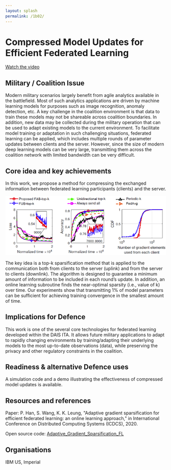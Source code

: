 ```yaml
---
layout: splash
permalink: /1b02/
---
```


# Compressed Model Updates for Efficient Federated Learning

[Watch the video](https://ibm.box.com/s/2uxm13dagw78d60otpbjrajg5pe1inc3)

## Military / Coalition Issue
Modern military scenarios largely benefit from agile analytics available in the battlefield. Most of such analytics applications are driven by machine learning models for purposes such as image recognition, anomaly detection, etc. A key challenge in the coalition environment is that data to train these models may not be shareable across coalition boundaries. In addition, new data may be collected during the military operation that can be used to adapt existing models to the current environment. To facilitate model training or adaptation in such challenging situations, federated learning can be applied, which includes multiple rounds of parameter updates between clients and the server. However, since the size of modern deep learning models can be very large, transmitting them across the coalition network with limited bandwidth can be very difficult. 

## Core idea and key achievements
In this work, we propose a method for compressing the exchanged information between federated learning participants (clients) and the server. 

![image info](/dais/achievements/images/1b02-fig1.png)

The key idea is a top-k sparsification method that is applied to the communication both from clients to the server (uplink) and from the server to clients (downlink). The algorithm is designed to guarantee a minimum amount of information to be included in each round’s update. In addition, an online learning subroutine finds the near-optimal sparsity (i.e., value of k) over time. Our experiments show that transmitting 1% of model parameters can be sufficient for achieving training convergence in the smallest amount of time.

## Implications for Defence
This work is one of the several core technologies for federated learning developed within the DAIS ITA. It allows future military applications to adapt to rapidly changing environments by training/adapting their underlying models to the most up-to-date observations (data), while preserving the privacy and other regulatory constraints in the coalition.

## Readiness & alternative Defence uses
A simulation code and a demo illustrating the effectiveness of compressed model updates is available.

<!-- ![image info](/dais/achievements/images/1a02_figure1.jpg) -->

## Resources and references
Paper: P. Han, S. Wang, K. K. Leung, "Adaptive gradient sparsification for efficient federated learning: an online learning approach," in International Conference on Distributed Computing Systems (ICDCS), 2020.

Open source code: [Adaptive_Gradient_Sparsification_FL](https://github.com/PengchaoHan/Adaptive_Gradient_Sparsification_FL) 


## Organisations
IBM US, Imperial


